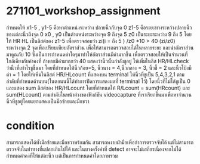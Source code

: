 # 271101_workshop_assignment

กำหนดให้
x1-5 , y1-5 คือหาตำแหน่งระหว่าง ปลายนิ้วกับจุด 0 
z1-5 คือระยะทางระหว่างปลายนิ้วของเต่ละนิ้วถึงจุด 0
x0 , y0 เป็นตำแหน่งระหว่างจุด 9 ถึงจุด 5 
z0 เป็นระยะระหว่าง 9 ถึง 5 
โดยให้ HR HL เป็นลิสต์ของ z1-5 เพื่อตรวจสอบว่า zi(i = ถึง 5 ) /z0 *10  > 40 (zi/z0)  
ระหว่างจุด 2 จุดเพื่อเปรียบเทียบอัตราส่วน เพื่อให้สามารถตรวจสอบได้ในหลายระยะ และนำอัตราส่วนมาคูณกับ 10 
ซึ่งเป็นการกำหนดค่าใดๆมาทำให้อัตราส่วนมีค่ามากขึ้น เพื่อตรวจสอบให้เป็นจำนวนที่ใกล้เคียงกับค่าคงที่ 
ถ้าหากมีค่ามากกว่า 40 แสดงว่านิ้วนั้นกำลังชูอยู่ ให้เพิ่มในลิส HR/HLcheck ว่านิ้วที่เท่าไรชูขึ้นมา 
โดยที่กำหนดให้นิ้วก้อย=5, นิ้วนาง = 4,นิ้วกลาง = 3, นิ้วชี้ = 2 และนิ้วโป้งมีค่า = 1 โดยให้เพิ่มในลิสต์ HR/HLcount 
ที่แสดงบน terminal ให้นิ้วที่ชูเป็น 5,4,3,2,1 ตามลำดับที่กำหนดด้านบน(ในตอนนนี้ได้ทำการปิดการแสดงผลที่ terminal ไว้) โดยนิ้วที่ไม่ได้ชูเป็น 0 และแสดง sum ลิสต์ของ HR/HLcount โดยที่กำหนดให้ R/Lcount = sum(HRcount)
และ sum(HLcount) ตามลำดับในหน้าต่างของฟังก์ชัน videocapture ที่เราเรียกขึ้นมาเพื่อหาจำนวนนิ้วที่ชูอยู่โดยแยกแสดงเป็นมือซ้ายและมือขวา 

# condition 
สามารถแสดงได้ทั้งมือซ้ายและมือขวาพร้อมกัน สามารถหงายฝ่ามือเพื่อกำการตรวจจับได้ แต่ไม่สามารถตรวจจับในท่าทางที่แปลกเกินไปได้  และในบางครั้งค่าที่ detect อาจจะไม่เสถียรเนื่องจากไม่ได้กำหนดค่าคงที่ให้แต่ละนิ้ว เเต่เป็นการกำหนดค่าโดยภาพรวม
